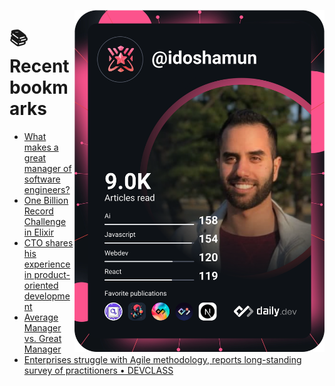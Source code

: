 <a href="https://app.daily.dev/idoshamun"><img src="https://raw.githubusercontent.com/idoshamun/idoshamun/devcard/devcard.svg" align='right' width="400" alt="Ido Shamun's Dev Card"/></a>

# 📚 Recent bookmarks
<!-- BOOKMARKS:START -->
- [What makes a great manager of software engineers?](https://app.daily.dev/posts/DBMU1GNcR?utm_source=rss&utm_medium=bookmarks&utm_campaign=28849d86070e4c099c877ab6837c61f0)
- [One Billion Record Challenge in Elixir](https://app.daily.dev/posts/ljTbzHhyg?utm_source=rss&utm_medium=bookmarks&utm_campaign=28849d86070e4c099c877ab6837c61f0)
- [CTO shares his experience in product-oriented development](https://app.daily.dev/posts/TgkpXNF6x?utm_source=rss&utm_medium=bookmarks&utm_campaign=28849d86070e4c099c877ab6837c61f0)
- [Average Manager vs. Great Manager](https://app.daily.dev/posts/rTEu8YLN0?utm_source=rss&utm_medium=bookmarks&utm_campaign=28849d86070e4c099c877ab6837c61f0)
- [Enterprises struggle with Agile methodology, reports long-standing survey of practitioners • DEVCLASS](https://app.daily.dev/posts/jOY7fLYVQ?utm_source=rss&utm_medium=bookmarks&utm_campaign=28849d86070e4c099c877ab6837c61f0)
<!-- BOOKMARKS:END -->
